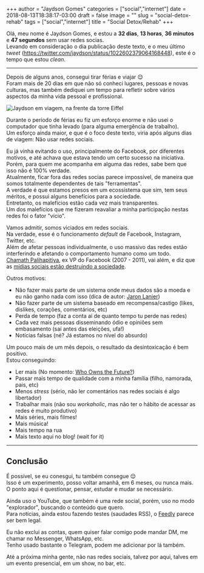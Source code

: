 +++
author = "Jaydson Gomes"
categories = ["social","internet"]
date = 2018-08-13T18:38:17-03:00
draft = false
image = ""
slug = "social-detox-rehab"
tags = ["social","internet"]
title = "Social Detox/Rehab"
+++

Olá, meu nome é Jaydson Gomes, e estou a **32 dias**, **13 horas**, **36 minutos** e **47 segundos** sem usar redes socias.  
Levando em consideração o dia publicação deste texto, e o meu último *tweet* (https://twitter.com/jaydson/status/1022602379064168448), este é o tempo que estou *clean*.  

___

Depois de alguns anos, consegui tirar férias e viajar 😌  
Foram mais de 20 dias em que não só conheci lugares, pessoas e novas culturas, mas também dediquei um tempo para refletir sobre vários aspectos da minha vida pessoal e profissional.  

![Jaydson em viagem, na frente da torre Eiffel](/images/2018/08/paris.jpg)  

Durante o período de férias eu fiz um esforço enorme e não usei o computador que tinha levado (para alguma emergência de trabalho).  
Um esforço ainda maior, e que é o foco deste texto, viria após alguns dias de viagem: Não usar redes sociais.  

Eu já vinha evitando o uso, principalmente do Facebook, por diferentes motivos, e até achava que estava tendo um certo sucesso na iniciativa.  
Porém, para quem me acompanha em alguma das redes, sabe bem que isso não é 100% verdade.  
Atualmente, ficar fora das redes socias parece impossível, de maneira que somos totalmente dependentes de tais "ferramentas".  
A verdade é que estamos presos em um ecossistema que sim, tem seus méritos, e possui alguns benefícios para a sociedade.  
Entretanto, os malefícios estão cada vez mais transparentes.  
Um dos malefícios que me fizeram reavaliar a minha participação nestas redes foi o fator "vício".  

Vamos admitir, somos viciados em redes sociais.  
Na verdade, esse é o funcionamento *default* de Facebook, Instagram, Twitter, etc.  
Além de afetar pessoas individualmente, o uso massivo das redes estão interferindo e afetando o comportamento humano como um todo.  
[Chamath Palihapitiya](https://en.wikipedia.org/wiki/Chamath_Palihapitiya), ex VP do Facebook (2007 - 2011), vai além, e diz que as [mídias sociais estão destruindo a sociedade](https://www.washingtonpost.com/news/the-switch/wp/2017/12/12/former-facebook-vp-says-social-media-is-destroying-society-with-dopamine-driven-feedback-loops/?utm_term=.cc12c7d0f1b5).  


Outros motivos:  

- Não fazer mais parte de um sistema onde meus dados são a moeda e eu não ganho nada com isso (dica de autor: [Jaron Lanier](https://en.wikipedia.org/wiki/Jaron_Lanier))
- Não fazer parte de um sistema baseado em recompensa/castigo (likes, dislikes, corações, comentários, etc)
- Perda de tempo (faz a conta aí de quanto tempo tu perde nas redes)
- Cada vez mais pessoas disseminando ódio e opiniões sem embasamento (saí antes das eleições, ufa!)
- Notícias falsas (né? Já estamos no nível do absurdo)

Um pouco mais de um mês depois, o resultado da desintoxicação é bem positivo.  
Estou conseguindo:  

- Ler mais (No momento: [Who Owns the Future?](https://www.goodreads.com/book/show/15802693-who-owns-the-future))
- Passar mais tempo de qualidade com a minha família (filho, namorada, pais, etc)
- Menos *stress* (sério, não ler comentários nas redes sociais é algo libertador)
- Trabalhar mais (não sou *workaholic*, mas não ter o hábito de acessar as redes é muito produtivo)
- Mais séries, mais filmes!
- Mais música!
- Mais tempo na rua
- Mais texto aqui no blog! (wait for it)

___

## Conclusão
É possível, se eu conesgui, tu também consegue 😌  
Isso é um experimento, posso voltar amanhã, em 6 meses, ou nunca mais.  
O ponto aqui é questionar, pensar, estudar e mudar se necessário.  

Ainda uso o YouTube, que também é uma rede social, porém, uso no modo "explorador", buscando o conteúdo que quero.  
Para notícias, ainda estou fazendo testes (saudades RSS), o [Feedly](https://feedly.com/) parece ser bem legal.  

Eu não exclui as contas, quem quiser falar comigo pode mandar DM, me chamar no Messenger, WhatsApp, etc.  
Tenho usado bastante o Telegram, podem me adicionar por lá também.

Até a próxima minha gente, não nas redes sociais, talvez por aqui, talves em um evento presencial, em um show, no bar, etc.

